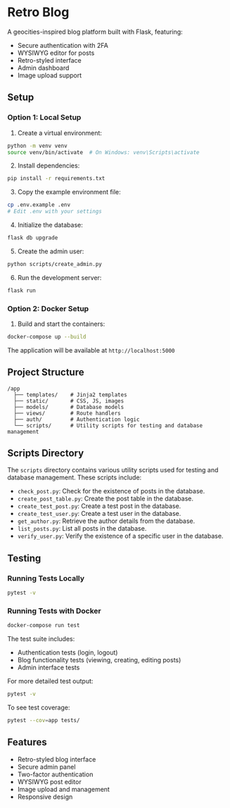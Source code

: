 # Retro Blog 

A geocities-inspired blog platform built with Flask, featuring:
- Secure authentication with 2FA
- WYSIWYG editor for posts
- Retro-styled interface
- Admin dashboard
- Image upload support

## Setup

### Option 1: Local Setup

1. Create a virtual environment:
```bash
python -m venv venv
source venv/bin/activate  # On Windows: venv\Scripts\activate
```

2. Install dependencies:
```bash
pip install -r requirements.txt
```

3. Copy the example environment file:
```bash
cp .env.example .env
# Edit .env with your settings
```

4. Initialize the database:
```bash
flask db upgrade
```

5. Create the admin user:
```bash
python scripts/create_admin.py
```

6. Run the development server:
```bash
flask run
```

### Option 2: Docker Setup

1. Build and start the containers:
```bash
docker-compose up --build
```

The application will be available at `http://localhost:5000`

## Project Structure

```
/app
  ├── templates/    # Jinja2 templates
  ├── static/       # CSS, JS, images
  ├── models/       # Database models
  ├── views/        # Route handlers
  ├── auth/         # Authentication logic
  └── scripts/      # Utility scripts for testing and database management
```

## Scripts Directory

The `scripts` directory contains various utility scripts used for testing and database management. These scripts include:
- `check_post.py`: Check for the existence of posts in the database.
- `create_post_table.py`: Create the post table in the database.
- `create_test_post.py`: Create a test post in the database.
- `create_test_user.py`: Create a test user in the database.
- `get_author.py`: Retrieve the author details from the database.
- `list_posts.py`: List all posts in the database.
- `verify_user.py`: Verify the existence of a specific user in the database.

## Testing

### Running Tests Locally
```bash
pytest -v
```

### Running Tests with Docker
```bash
docker-compose run test
```

The test suite includes:
- Authentication tests (login, logout)
- Blog functionality tests (viewing, creating, editing posts)
- Admin interface tests

For more detailed test output:
```bash
pytest -v
```

To see test coverage:
```bash
pytest --cov=app tests/
```

## Features
- Retro-styled blog interface
- Secure admin panel
- Two-factor authentication
- WYSIWYG post editor
- Image upload and management
- Responsive design
